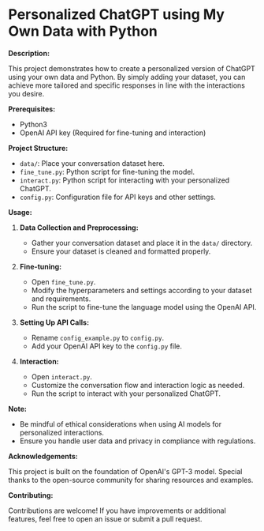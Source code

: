 

# Personalized ChatGPT using My Own Data with Python

**Description:**

This project demonstrates how to create a personalized version of ChatGPT using your own data and Python. By simply adding your dataset, you can achieve more tailored and specific responses in line with the interactions you desire.

**Prerequisites:**

- Python3
- OpenAI API key (Required for fine-tuning and interaction)

**Project Structure:**

- `data/`: Place your conversation dataset here.
- `fine_tune.py`: Python script for fine-tuning the model.
- `interact.py`: Python script for interacting with your personalized ChatGPT.
- `config.py`: Configuration file for API keys and other settings.

**Usage:**

1. **Data Collection and Preprocessing:**
   - Gather your conversation dataset and place it in the `data/` directory.
   - Ensure your dataset is cleaned and formatted properly.

2. **Fine-tuning:**
   - Open `fine_tune.py`.
   - Modify the hyperparameters and settings according to your dataset and requirements.
   - Run the script to fine-tune the language model using the OpenAI API.

3. **Setting Up API Calls:**
   - Rename `config_example.py` to `config.py`.
   - Add your OpenAI API key to the `config.py` file.

4. **Interaction:**
   - Open `interact.py`.
   - Customize the conversation flow and interaction logic as needed.
   - Run the script to interact with your personalized ChatGPT.

**Note:**

- Be mindful of ethical considerations when using AI models for personalized interactions.
- Ensure you handle user data and privacy in compliance with regulations.

**Acknowledgements:**

This project is built on the foundation of OpenAI's GPT-3 model. Special thanks to the open-source community for sharing resources and examples.

**Contributing:**

Contributions are welcome! If you have improvements or additional features, feel free to open an issue or submit a pull request.

